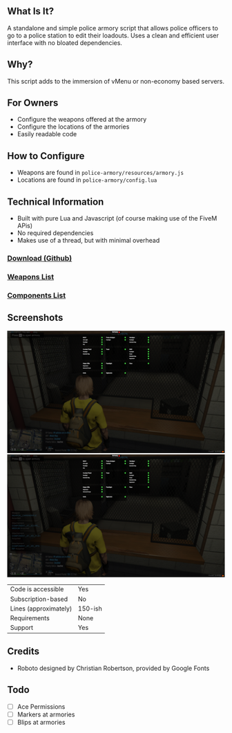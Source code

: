## What Is It?
A standalone and simple police armory script that allows police officers to go to a police station to edit their loadouts. Uses a clean and efficient user interface with no bloated dependencies.
## Why?
This script adds to the immersion of vMenu or non-economy based servers.
## For Owners
- Configure the weapons offered at the armory
- Configure the locations of the armories
- Easily readable code
## How to Configure
- Weapons are found in `police-armory/resources/armory.js`
- Locations are found in `police-armory/config.lua`
## Technical Information
- Built with pure Lua and Javascript (of course making use of the FiveM APis)
- No required dependencies
- Makes use of a thread, but with minimal overhead

### [Download (Github)](https://github.com/FunNoober/fivem-police-armory/releases/tag/v1)
### [Weapons List](https://www.vespura.com/fivem/weapons/stats/)
### [Components List](https://www.vespura.com/fivem/weapons/)

## Screenshots
![Image1](https://github.com/FunNoober/fivem-police-armory/blob/main/screenshots/Screenshot%202023-10-06%2011-44-47.png?raw=true)
![Image2](https://github.com/FunNoober/fivem-police-armory/blob/main/screenshots/Screenshot%202023-10-06%2011-44-54.png?raw=true)

|                                         |                                |
|-------------------------------------|----------------------------|
| Code is accessible       | Yes                 |
| Subscription-based      | No                 |
| Lines (approximately)  | 150-ish  |
| Requirements                | None      |
| Support                           | Yes                |

## Credits
- Roboto designed by Christian Robertson, provided by Google Fonts

## Todo
- [ ] Ace Permissions
- [ ] Markers at armories
- [ ] Blips at armories
